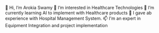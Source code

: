 👋 Hi, I’m Arokia Swamy
👀 I’m interested in Healthcare Technologies
🌱 I’m currently learning AI to implement with Healthcare products
💞️ I gave ab experience with Hospital Management System.
📫 I'm an expert in Equipment Integration and project implementation
